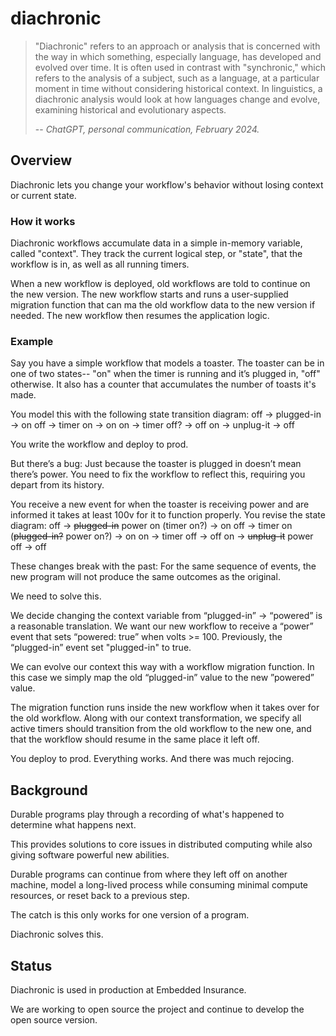 # diachronic

> "Diachronic" refers to an approach or analysis that is concerned with the way in which something, especially language,
> has developed and evolved over time. It is often used in contrast with "synchronic," which refers to the analysis of a
> subject, such as a language, at a particular moment in time without considering historical context. In linguistics, a
> diachronic analysis would look at how languages change and evolve, examining historical and evolutionary aspects.
>
> -- _ChatGPT, personal communication, February 2024._

## Overview
Diachronic lets you change your workflow's behavior without losing context or current state.

### How it works
Diachronic workflows accumulate data in a simple in-memory variable, called "context". They track the current logical step, or "state", that the workflow is in, as well as all running timers.

When a new workflow is deployed, old workflows are told to continue on the new version. The new workflow starts and runs a user-supplied migration function that can ma the old workflow data to the new version if needed. The new workflow then resumes the application logic. 

### Example

Say you have a simple workflow that models a toaster. The toaster can be in one of two states-- "on" when the timer is running and it’s plugged in, "off" otherwise. It also has a counter that accumulates the number of toasts it's made. 

You model this with the following state transition diagram:
off -> plugged-in -> on
off -> timer on -> on
on -> timer off? -> off
on -> unplug-it -> off

You write the workflow and deploy to prod. 

But there’s a bug: Just because the toaster is plugged in doesn’t mean there’s power. You need to fix the workflow to reflect this, requiring you depart from its history. 

You receive a new event for when the toaster is receiving power and are informed it takes at least 100v for it to function properly. You revise the state diagram:
off -> ~~plugged-in~~  power on (timer on?) -> on
off -> timer on (~~plugged-in?~~ power on?) -> on
on -> timer off -> off
on -> ~~unplug-it~~ power off -> off

These changes break with the past: For the same sequence of events, the new program will not produce the same outcomes as the original.

We need to solve this. 

We decide changing the context variable from “plugged-in” -> “powered” is a reasonable translation. We want our new workflow to receive a “power” event that sets “powered: true” when volts >= 100. Previously, the “plugged-in” event set "plugged-in" to true. 

We can evolve our context this way with a workflow migration function. In this case we simply map the old “plugged-in” value to the new ”powered” value. 

The migration function runs inside the new workflow when it takes over for the old workflow. Along with our context transformation, we specify all active timers should transition from the old workflow to the new one, and that the workflow should resume in the same place it left off.

You deploy to prod. Everything works. And there was much rejocing. 


## Background

Durable programs play through a recording of what's happened to determine what happens next.

This provides solutions to core issues in distributed computing while also giving software powerful new abilities.

Durable programs can continue from where they left off on another machine, model a long-lived process while consuming
minimal compute resources, or reset back to a previous step.

The catch is this only works for one version of a program.

Diachronic solves this.


## Status

Diachronic is used in production at Embedded Insurance.

We are working to open source the project and continue to develop the open source version.
